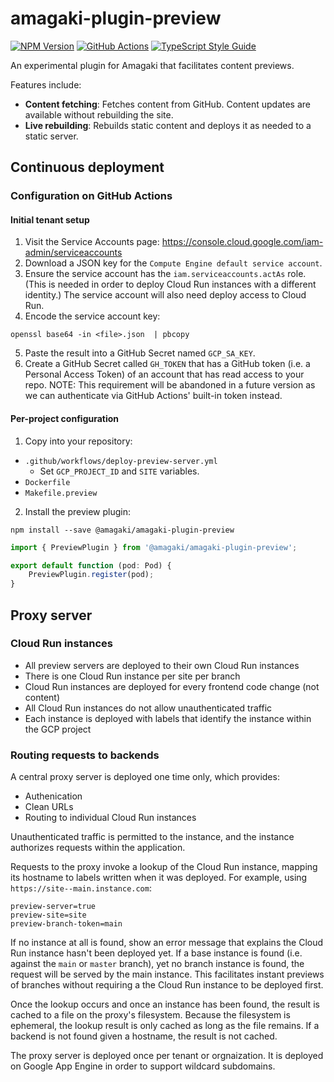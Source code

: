 # amagaki-plugin-preview

[![NPM Version][npm-image]][npm-url] [![GitHub
Actions][github-image]][github-url] [![TypeScript Style
Guide][gts-image]][gts-url]

An experimental plugin for Amagaki that facilitates content previews.

Features include:

- **Content fetching**: Fetches content from GitHub. Content updates are
  available without rebuilding the site.
- **Live rebuilding**: Rebuilds static content and deploys it as needed to a
  static server.

[github-image]:
https://github.com/blinkk/amagaki-plugin-staging/workflows/Run%20tests/badge.svg
[github-url]: https://github.com/blinkk/amagaki-plugin-staging/actions
[npm-image]: https://img.shields.io/npm/v/@amagaki/amagaki-plugin-staging.svg
[npm-url]: https://npmjs.org/package/@amagaki/amagaki-plugin-staging
[gts-image]: https://img.shields.io/badge/code%20style-google-blueviolet.svg
[gts-url]: https://github.com/google/gts

## Continuous deployment

### Configuration on GitHub Actions

#### Initial tenant setup

1. Visit the Service Accounts page:
   https://console.cloud.google.com/iam-admin/serviceaccounts
2. Download a JSON key for the `Compute Engine default service account`.
3. Ensure the service account has the `iam.serviceaccounts.actAs` role. (This is needed in order to deploy Cloud Run instances with a different identity.) The service account will also need deploy access to Cloud Run.
4. Encode the service account key:

```shell
openssl base64 -in <file>.json  | pbcopy
```

5. Paste the result into a GitHub Secret named `GCP_SA_KEY`.
6. Create a GitHub Secret called `GH_TOKEN` that has a GitHub token (i.e. a
   Personal Access Token) of an account that has read access to your repo. NOTE:
   This requirement will be abandoned in a future version as we can authenticate
   via GitHub Actions' built-in token instead.

#### Per-project configuration

1. Copy into your repository:

- `.github/workflows/deploy-preview-server.yml`
  - Set `GCP_PROJECT_ID` and `SITE` variables.
- `Dockerfile`
- `Makefile.preview`

2. Install the preview plugin:

```shell
npm install --save @amagaki/amagaki-plugin-preview
```

```typescript
import { PreviewPlugin } from '@amagaki/amagaki-plugin-preview';

export default function (pod: Pod) {
    PreviewPlugin.register(pod);
}
```

## Proxy server

### Cloud Run instances

- All preview servers are deployed to their own Cloud Run instances
- There is one Cloud Run instance per site per branch
- Cloud Run instances are deployed for every frontend code change (not content)
- All Cloud Run instances do not allow unauthenticated traffic
- Each instance is deployed with labels that identify the instance within the
  GCP project

### Routing requests to backends

A central proxy server is deployed one time only, which provides:

- Authenication
- Clean URLs
- Routing to individual Cloud Run instances

Unauthenticated traffic is permitted to the instance, and the instance
authorizes requests within the application.

Requests to the proxy invoke a lookup of the Cloud Run instance, mapping its
hostname to labels written when it was deployed. For example, using
`https://site--main.instance.com`:

```
preview-server=true
preview-site=site
preview-branch-token=main
```

If no instance at all is found, show an error message that explains the Cloud
Run instance hasn't been deployed yet. If a base instance is found (i.e. against
the `main` or `master` branch), yet no branch instance is found, the request
will be served by the main instance. This facilitates instant previews of
branches without requiring a the Cloud Run instance to be deployed first.

Once the lookup occurs and once an instance has been found, the result is cached
to a file on the proxy's filesystem. Because the filesystem is ephemeral, the
lookup result is only cached as long as the file remains. If a backend is not
found given a hostname, the result is not cached.

The proxy server is deployed once per tenant or orgnaization. It is deployed on
Google App Engine in order to support wildcard subdomains.
